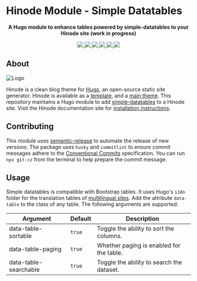 # Hinode Module - Simple Datatables

<!-- Tagline -->
<p align="center">
    <b>A Hugo module to enhance tables powered by simple-datatables to your Hinode site (work in progress)</b>
    <br />
</p>

<!-- Badges -->
<p align="center">
    <a href="https://gohugo.io" alt="Hugo website">
        <img src="https://img.shields.io/badge/generator-hugo-brightgreen">
    </a>
    <a href="https://gethinode.com" alt="Hinode theme">
        <img src="https://img.shields.io/badge/theme-hinode-blue">
    </a>
    <a href="https://github.com/gethinode/mod-simple-datatables/commits/main" alt="Last commit">
        <img src="https://img.shields.io/github/last-commit/gethinode/mod-simple-datatables.svg">
    </a>
    <a href="https://github.com/gethinode/mod-simple-datatables/issues" alt="Issues">
        <img src="https://img.shields.io/github/issues/gethinode/mod-simple-datatables.svg">
    </a>
    <a href="https://github.com/gethinode/mod-simple-datatables/pulls" alt="Pulls">
        <img src="https://img.shields.io/github/issues-pr-raw/gethinode/mod-simple-datatables.svg">
    </a>
    <a href="https://github.com/gethinode/mod-simple-datatables/blob/main/LICENSE" alt="License">
        <img src="https://img.shields.io/github/license/gethinode/mod-simple-datatables">
    </a>
</p>

## About

![Logo](https://raw.githubusercontent.com/gethinode/hinode/main/static/img/logo.png)

Hinode is a clean blog theme for [Hugo][hugo], an open-source static site generator. Hinode is available as a [template][repository_template], and a [main theme][repository]. This repository maintains a Hugo module to add [simple-datatables][simple-datatables] to a Hinode site. Visit the Hinode documentation site for [installation instructions][hinode_docs].

## Contributing

This module uses [semantic-release][semantic-release] to automate the release of new versions. The package uses `husky` and `commitlint` to ensure commit messages adhere to the [Conventional Commits][conventionalcommits] specification. You can run `npx git-cz` from the terminal to help prepare the commit message.

## Usage

Simple datatables is compatible with Bootstrap tables. It uses Hugo's `i18n` folder for the translation tables of [multilingual sites][hugo_multilingual]. Add the attribute `data-table` to the class of any table. The following arguments are supported:

| Argument              | Default | Description |
|-----------------------|---------|-------------|
| data-table-sortable   | `true`  | Toggle the ability to sort the columns. |
| data-table-paging     | `true`  | Whether paging is enabled for the table. |
| data-table-searchable | `true`  | Toggle the ability to search the dataset. |

<!-- MARKDOWN LINKS -->
[hugo]: https://gohugo.io
[hugo_multilingual]: https://gohugo.io/content-management/multilingual/
[hinode_docs]: https://gethinode.com
[simple-datatables]: https://github.com/fiduswriter/simple-datatables/tree/main
[repository]: https://github.com/gethinode/hinode.git
[repository_template]: https://github.com/gethinode/template.git
[conventionalcommits]: https://www.conventionalcommits.org
[husky]: https://typicode.github.io/husky/
[semantic-release]: https://semantic-release.gitbook.io/
